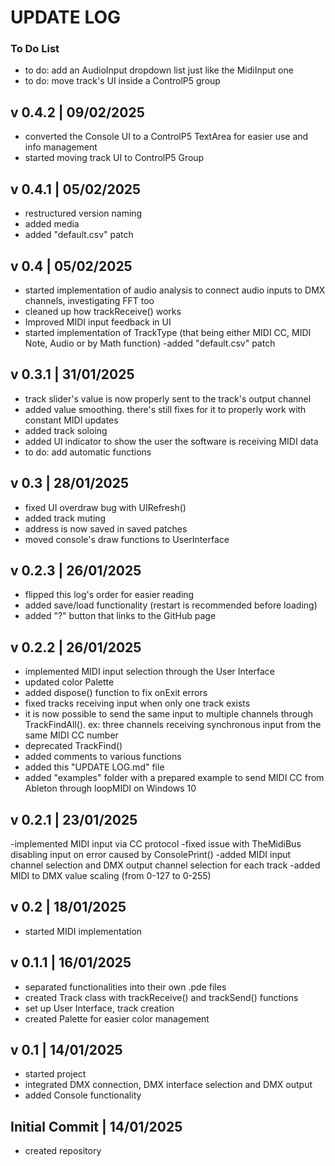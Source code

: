 # UPDATE LOG

### To Do List
* to do: add an AudioInput dropdown list just like the MidiInput one
* to do: move track's UI inside a ControlP5 group

## v 0.4.2 | 09/02/2025
* converted the Console UI to a ControlP5 TextArea for easier use and info management
* started moving track UI to ControlP5 Group

## v 0.4.1 | 05/02/2025
* restructured version naming
* added media
* added "default.csv" patch

## v 0.4 | 05/02/2025
* started implementation of audio analysis to connect audio inputs to DMX channels, investigating FFT too
* cleaned up how trackReceive() works
* Improved MIDI input feedback in UI
* started implementation of TrackType (that being either MIDI CC, MIDI Note, Audio or by Math function)
-added "default.csv" patch


## v 0.3.1 | 31/01/2025
* track slider's value is now properly sent to the track's output channel
* added value smoothing. there's still fixes for it to properly work with constant MIDI updates
* added track soloing
* added UI indicator to show the user the software is receiving MIDI data
* to do: add automatic functions


## v 0.3 | 28/01/2025
* fixed UI overdraw bug with UIRefresh()
* added track muting
* address is now saved in saved patches
* moved console's draw functions to UserInterface


## v 0.2.3 | 26/01/2025
* flipped this log's order for easier reading
* added save/load functionality (restart is recommended before loading)
* added "?" button that links to the GitHub page


## v 0.2.2 | 26/01/2025
* implemented MIDI input selection through the User Interface
* updated color Palette
* added dispose() function to fix onExit errors
* fixed tracks receiving input when only one track exists
* it is now possible to send the same input to multiple channels through TrackFindAll(). ex: three channels receiving synchronous input from the same MIDI CC number
* deprecated TrackFind()
* added comments to various functions
* added this "UPDATE LOG.md" file
* added "examples" folder with a prepared example to send MIDI CC from Ableton through loopMIDI on Windows 10


## v 0.2.1 | 23/01/2025
-implemented MIDI input via CC protocol
-fixed issue with TheMidiBus disabling input on error caused by ConsolePrint()
-added MIDI input channel selection and DMX output channel selection for each track
-added MIDI to DMX value scaling (from 0-127 to 0-255)


## v 0.2 | 18/01/2025
* started MIDI implementation


## v 0.1.1 | 16/01/2025
* separated functionalities into their own .pde files
* created Track class with trackReceive() and trackSend() functions
* set up User Interface, track creation
* created Palette for easier color management


## v 0.1 | 14/01/2025
* started project
* integrated DMX connection, DMX interface selection and DMX output
* added Console functionality


## Initial Commit | 14/01/2025
* created repository